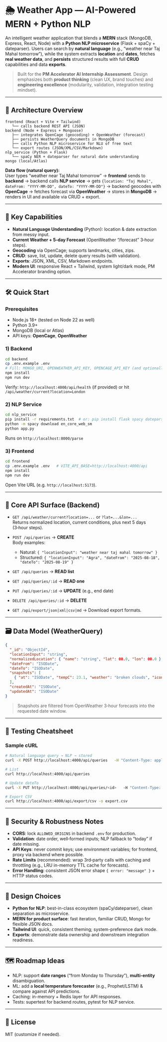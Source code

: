 # 🌦️ Weather App — AI-Powered MERN + Python NLP

An intelligent weather application that blends a **MERN** stack (MongoDB, Express, React, Node) with a **Python NLP microservice** (Flask + spaCy + dateparser). Users can search by **natural language** (e.g., “weather near Taj Mahal tomorrow”), while the system extracts **location** and **dates**, fetches **real weather data**, and **persists** structured results with full **CRUD** capabilities and data **exports**.

> Built for the **PM Accelerator AI Internship Assessment**. Design emphasizes both **product thinking** (clean UX, brand touches) and **engineering excellence** (modularity, validation, integration testing mindset).

---

## 🧭 Architecture Overview

```
frontend (React + Vite + Tailwind)
   └── calls backend REST API (JSON)
backend (Node + Express + Mongoose)
   ├── integrates OpenCage (geocoding) + OpenWeather (forecast)
   ├── persists WeatherQuery documents in MongoDB
   ├── calls Python NLP microservice for NLU of free text
   └── export routes (JSON/XML/CSV/Markdown)
nlp_service (Python + Flask)
   └── spaCy NER + dateparser for natural date understanding
mongo (local/Atlas)
```

**Data flow (natural query):**  
User types “weather near Taj Mahal tomorrow” → **frontend** sends to **backend** → backend calls **NLP service** → gets `{location: "Taj Mahal", dateFrom: "YYYY-MM-DD", dateTo: "YYYY-MM-DD"}` → backend geocodes with **OpenCage** → fetches forecast via **OpenWeather** → stores in **MongoDB** → renders in UI and available via CRUD + export.

---

## 🔑 Key Capabilities

- **Natural Language Understanding** (Python): location & date extraction from messy input.
- **Current Weather + 5‑day Forecast** (OpenWeather “/forecast” 3‑hour steps).
- **Geocoding** via OpenCage; supports landmarks, cities, zips.
- **CRUD**: save, list, update, delete query results (with validation).
- **Exports**: JSON, XML, CSV, Markdown endpoints.
- **Modern UI**: responsive React + Tailwind, system light/dark mode, PM Accelerator branding option.

---

## 🛠️ Quick Start

### Prerequisites
- Node.js 18+ (tested on Node 22 as well)
- Python 3.9+
- MongoDB (local or Atlas)
- API keys: **OpenCage**, **OpenWeather**

### 1) Backend
```bash
cd backend
cp .env.example .env
# Fill: MONGO_URI, OPENWEATHER_API_KEY, OPENCAGE_API_KEY (and optionally PORT, ALLOWED_ORIGINS)
npm install
npm run dev
```
Verify: `http://localhost:4000/api/health` (if provided) or hit `/api/weather/current?location=London`

### 2) NLP Service
```bash
cd nlp_service
pip install -r requirements.txt  # or: pip install flask spacy dateparser
python -m spacy download en_core_web_sm
python app.py
```
Runs on `http://localhost:8000/parse`

### 3) Frontend
```bash
cd frontend
cp .env.example .env   # VITE_API_BASE=http://localhost:4000/api
npm install
npm run dev
```
Open Vite URL (e.g. `http://localhost:5173`).

---

## 📡 Core API Surface (Backend)

- `GET /api/weather/current?location=...` or `?lat=...&lon=...`  
  Returns normalized location, current conditions, plus next 5 days (3‑hour steps).

- `POST /api/queries` → **CREATE**  
  Body examples:
  - Natural: `{ "locationInput": "weather near taj mahal tomorrow" }`
  - Structured: `{ "locationInput": "Agra", "dateFrom": "2025-08-18", "dateTo": "2025-08-19" }`

- `GET /api/queries` → **READ list**  
- `GET /api/queries/:id` → **READ one**  
- `PUT /api/queries/:id` → **UPDATE** (e.g., end date)  
- `DELETE /api/queries/:id` → **DELETE**

- `GET /api/export/json|xml|csv|md` → Download export formats.

---

## 🗃️ Data Model (WeatherQuery)

```json
{
  "_id": "ObjectId",
  "locationInput": "string",
  "normalizedLocation": { "name": "string", "lat": 00.0, "lon": 00.0 },
  "dateFrom": "ISODate",
  "dateTo": "ISODate",
  "snapshots": [
    { "at": "ISODate", "tempC": 23.1, "weather": "broken clouds", "icon": "04d" }
  ],
  "createdAt": "ISODate",
  "updatedAt": "ISODate"
}
```

> Snapshots are filtered from OpenWeather 3‑hour forecasts into the requested date window.

---

## 🧪 Testing Cheatsheet

### Sample cURL
```bash
# Natural language query → NLP → stored
curl -X POST http://localhost:4000/api/queries   -H "Content-Type: application/json"   -d '{"locationInput":"weather near Taj Mahal tomorrow"}'

# List
curl http://localhost:4000/api/queries

# Update dateTo
curl -X PUT http://localhost:4000/api/queries/<id>   -H "Content-Type: application/json"   -d '{"dateTo":"2025-08-20"}'

# Export CSV
curl http://localhost:4000/api/export/csv -o export.csv
```

---

## 🔐 Security & Robustness Notes

- **CORS**: lock `ALLOWED_ORIGINS` in backend `.env` for production.
- **Validation**: date order, well‑formed inputs; NLP fallback to “today” if date missing.
- **API Keys**: never commit keys; use environment variables; for frontend, proxy via backend where possible.
- **Rate Limits** (recommended): wrap 3rd‑party calls with caching and throttling (e.g., LRU in-memory TTL cache for forecasts).
- **Error Handling**: consistent JSON error shape `{ error: "message" }` + HTTP status codes.

---

## 🧩 Design Choices

- **Python for NLP**: best-in-class ecosystem (spaCy/dateparser), clean separation as microservice.
- **MERN for product surface**: fast iteration, familiar CRUD, Mongo for flexible JSON docs.
- **Tailwind UI**: quick, consistent theming; system-preference dark mode.
- **Exports**: demonstrate data ownership and downstream integration readiness.

---

## 🗺️ Roadmap Ideas

- NLP: support **date ranges** (“from Monday to Thursday”), **multi-entity** disambiguation.
- ML: add a **local temperature forecaster** (e.g., Prophet/LSTM) & compare against API predictions.
- Caching: in-memory + Redis layer for API responses.
- Tests: supertest for backend routes, pytest for NLP service.

---

## 🧾 License
MIT (customize if needed).
